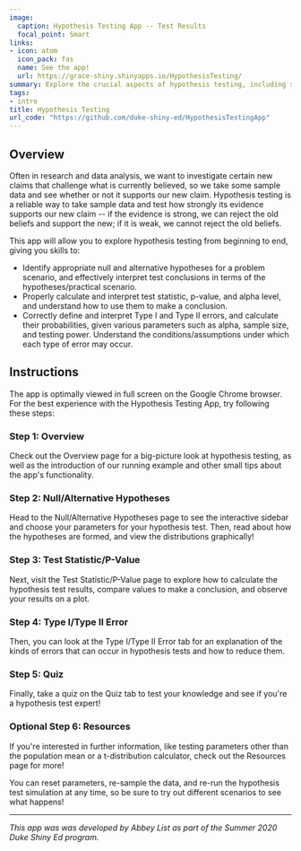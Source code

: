```yaml
---
image:
  caption: Hypothesis Testing App -- Test Results
  focal_point: Smart
links:
- icon: atom
  icon_pack: fas
  name: See the app!
  url: https://grace-shiny.shinyapps.io/HypothesisTesting/
summary: Explore the crucial aspects of hypothesis testing, including setting the hypotheses, calculating the test statistic and p-value, making conclusions, and navigating errors.
tags:
- intro
title: Hypothesis Testing
url_code: "https://github.com/duke-shiny-ed/HypothesisTestingApp"
---
```



## Overview

Often in research and data analysis, we want to investigate certain new claims that challenge what is currently believed, so we take some sample data and see whether or not it supports our new claim. Hypothesis testing is a reliable way to take sample data and test how strongly its evidence supports our new claim -- if the evidence is strong, we can reject the old beliefs and support the new; if it is weak, we cannot reject the old beliefs.  

This app will allow you to explore hypothesis testing from beginning to end, giving you skills to:  

- Identify appropriate null and alternative hypotheses for a problem scenario, and effectively interpret test conclusions in terms of the hypotheses/practical scenario.  
- Properly calculate and interpret test statistic, p-value, and alpha level, and understand how to use them to make a conclusion.   
- Correctly define and interpret Type I and Type II errors, and calculate their probabilities, given various parameters such as alpha, sample size, and testing power. Understand the conditions/assumptions under which each type of error may occur.  

## Instructions

The app is optimally viewed in full screen on the Google Chrome browser. For the best experience with the Hypothesis Testing App, try following these steps:  

### Step 1: Overview

Check out the Overview page for a big-picture look at hypothesis testing, as well as the introduction of our running example and other small tips about the app's functionality.

### Step 2: Null/Alternative Hypotheses

Head to the Null/Alternative Hypotheses page to see the interactive sidebar and choose your parameters for your hypothesis test. Then, read about how the hypotheses are formed, and view the distributions graphically!  

### Step 3: Test Statistic/P-Value

Next, visit the Test Statistic/P-Value page to explore how to calculate the hypothesis test results, compare values to make a conclusion, and observe your results on a plot.  

### Step 4: Type I/Type II Error

Then, you can look at the Type I/Type II Error tab for an explanation of the kinds of errors that can occur in hypothesis tests and how to reduce them.  

### Step 5: Quiz

Finally, take a quiz on the Quiz tab to test your knowledge and see if you're a hypothesis test expert!  

### Optional Step 6: Resources

If you're interested in further information, like testing parameters other than the population mean or a t-distribution calculator, check out the Resources page for more!

You can reset parameters, re-sample the data, and re-run the hypothesis test simulation at any time, so be sure to try out different scenarios to see what happens!  


---
*This app was was developed by Abbey List as part of the Summer 2020 Duke Shiny Ed program.*

